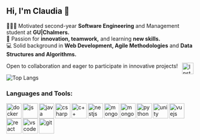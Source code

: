 ## Hi, I'm Claudia 👋

👩🏼‍💻 Motivated second-year **Software Engineering** and Management student at **GU|Chalmers.**
<br>
👾 Passion for **innovation, teamwork,** and learning **new skills.**
<br>
💻 Solid background in **Web Development, Agile Methodologies** and **Data Structures and Algorithms.**

Open to collaboration and eager to participate in innovative projects! [<img align="right" alt="Inst" width="30px" src="https://cdn.jsdelivr.net/gh/devicons/devicon/icons/linkedin/linkedin-original.svg" style="padding-right:10px;" />](https://www.linkedin.com/in/csev)

![Top Langs](https://github-readme-stats.vercel.app/api/top-langs/?username=clausevilla&layout=compact)

### Languages and Tools:

<img align="left" alt="docker" width="40px" src="https://cdn.jsdelivr.net/gh/devicons/devicon@latest/icons/docker/docker-original-wordmark.svg" />
<img align="left" alt="js" width="40px" src="https://cdn.jsdelivr.net/gh/devicons/devicon@latest/icons/javascript/javascript-original.svg" />
<img align="left" alt="java" width="40px" src="https://cdn.jsdelivr.net/gh/devicons/devicon@latest/icons/java/java-original-wordmark.svg" />
<img align="left" alt="csharp" width="40px" src="https://cdn.jsdelivr.net/gh/devicons/devicon@latest/icons/csharp/csharp-original.svg" />
<img align="left" alt="c++" width="40px" src="https://cdn.jsdelivr.net/gh/devicons/devicon@latest/icons/cplusplus/cplusplus-original.svg" />
<img align="left" alt="nestjs" width="40px" src="https://cdn.jsdelivr.net/gh/devicons/devicon@latest/icons/nestjs/nestjs-original.svg" />
<img align="left" alt="mongoose" width="40px" src="https://cdn.jsdelivr.net/gh/devicons/devicon@latest/icons/mongoose/mongoose-original-wordmark.svg" />
<img align="left" alt="mongodb" width="40px" src="https://cdn.jsdelivr.net/gh/devicons/devicon@latest/icons/mongodb/mongodb-original-wordmark.svg" />
<img align="left" alt="python" width="40px" src="https://cdn.jsdelivr.net/gh/devicons/devicon@latest/icons/python/python-original-wordmark.svg" />
<img align="left" alt="unity" width="40px" src="https://cdn.jsdelivr.net/gh/devicons/devicon@latest/icons/unity/unity-original.svg" />
<img align="left" alt="vuejs" width="40px" src="https://cdn.jsdelivr.net/gh/devicons/devicon@latest/icons/vuejs/vuejs-original-wordmark.svg" />
<img align="left" alt="react" width="40px" src="https://cdn.jsdelivr.net/gh/devicons/devicon@latest/icons/react/react-original.svg" />
<img align="left" alt="vscode" width="40px" src="https://cdn.jsdelivr.net/gh/devicons/devicon@latest/icons/vscode/vscode-original.svg" />
<i align="left" alt="ts" width="40px" class="devicon-typescript-plain colored"></i>         
<img align="left" alt="git" width="40px" src="https://cdn.jsdelivr.net/gh/devicons/devicon@latest/icons/git/git-original.svg" />
          
          
          
          
          
          
          


          

          
          
          
          
          
          
          
          

          
